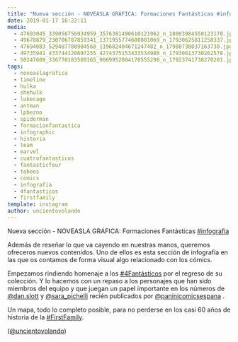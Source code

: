 ```yaml
---
title: "Nueva sección - NOVEASLA GRÁFICA: Formaciones Fantásticas #infografia"
date: 2019-01-17 16:22:11
media: 
  - 47693045_339056756934959_3576381490610121962_n_18003984550123170.jpg
  - 49678879_230706787859341_1371955774680801069_n_17930625811258337.jpg
  - 47694083_529487700904568_119682404671247482_n_17988738037163730.jpg
  - 49735941_433744120697255_4274375153433534980_n_17930613730262578.jpg
  - 50247609_336770183589165_9069952804170555298_n_17923741738270201.jpg
tags: 
  - noveaslagrafica
  - timeline
  - hulka
  - shehulk
  - lukecage
  - antman
  - lpbezno
  - spiderman
  - formacionfantastica
  - infographic
  - historia
  - team
  - marvel
  - cuatrofantasticos
  - fantasticfour
  - tebeos
  - comics
  - infografia
  - 4fantasticos
  - firstfamily
template: instagram
author: uncientovolando
---
```


Nueva sección - NOVEASLA GRÁFICA: Formaciones Fantásticas [#infografia](/tags/infografia)

Además de reseñar lo que va cayendo en nuestras manos, queremos ofreceros nuevos contenidos. Uno de ellos es esta sección de infografía en las que os contamos de forma visual algo relacionado con los cómics.

Empezamos rindiendo homenaje a los [#4Fantásticos](/tags/4fantasticos) por el regreso de su colección. Y lo hacemos con un repaso a los personajes que han sido miembros del equipo y que juegan un papel importante en los números de [@dan.slott](https://instagram.com/dan.slott) y [@sara_pichelli](https://instagram.com/sara_pichelli) recién publicados por [@paninicomicsespana](https://instagram.com/paninicomicsespana) .

Un mapa, todo lo completo posible, para no perderse en los casi 60 años de historia de la [#FirstFamily](/tags/firstfamily).

([@uncientovolando](https://instagram.com/uncientovolando))
